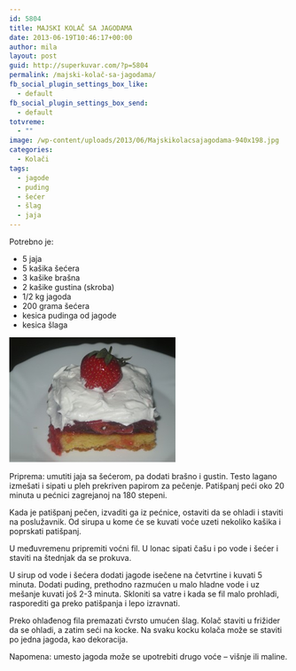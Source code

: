 ```yaml
---
id: 5804
title: MAJSKI KOLAČ SA JAGODAMA
date: 2013-06-19T10:46:17+00:00
author: mila
layout: post
guid: http://superkuvar.com/?p=5804
permalink: /majski-kolač-sa-jagodama/
fb_social_plugin_settings_box_like:
  - default
fb_social_plugin_settings_box_send:
  - default
totvreme:
  - ""
image: /wp-content/uploads/2013/06/Majskikolacsajagodama-940x198.jpg
categories:
  - Kolači
tags:
  - jagode
  - puding
  - šećer
  - šlag
  - jaja
---
```

Potrebno je:

  * 5 jaja
  * 5 kašika šećera
  * 3 kašike brašna
  * 2 kašike gustina (skroba)
  * 1/2 kg jagoda
  * 200 grama šećera
  * kesica pudinga od jagode
  * kesica šlaga

<img class="alignnone size-medium wp-image-5805" src="/wp-content/uploads/2013/06/Majskikolacsajagodama-300x225.jpg" alt="Majskikolacsajagodama" width="300" height="225" /> 

Priprema: umutiti jaja sa šećerom, pa dodati brašno i gustin. Testo lagano izmešati i sipati u pleh prekriven papirom za pečenje. Patišpanj peći oko 20 minuta u pećnici zagrejanoj na 180 stepeni.

Kada je patišpanj pečen, izvaditi ga iz pećnice, ostaviti da se ohladi i staviti na poslužavnik. Od sirupa u kome će se kuvati voće uzeti nekoliko kašika i poprskati patišpanj.

U međuvremenu pripremiti voćni fil. U lonac sipati čašu i po vode i šećer i staviti na štednjak da se prokuva.

U sirup od vode i šećera dodati jagode isečene na četvrtine i kuvati 5 minuta. Dodati puding, prethodno razmućen u malo hladne vode i uz mešanje kuvati još 2-3 minuta. Skloniti sa vatre i kada se fil malo prohladi, rasporediti ga preko patišpanja i lepo izravnati.

Preko ohlađenog fila premazati čvrsto umućen šlag. Kolač staviti u frižider da se ohladi, a zatim seći na kocke. Na svaku kocku kolača može se staviti po jedna jagoda, kao dekoracija.

Napomena: umesto jagoda može se upotrebiti drugo voće &#8211; višnje ili maline.